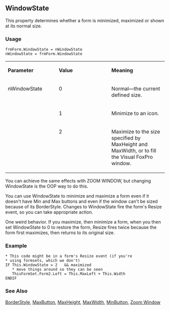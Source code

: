 ## WindowState

This property determines whether a form is minimized, maximized or shown at its normal size.

### Usage

```foxpro
frmForm.WindowState = nWindowState
nWindowState = frmForm.WindowState
```
<table>
<tr>
  <td width="32%" valign="top">
  <p><b>Parameter</b></p>
  </td>
  <td width="23%" valign="top">
  <p><b>Value</b></p>
  </td>
  <td width="45%" valign="top">
  <p><b>Meaning</b></p>
  </td>
 </tr>
<tr>
  <td width="32%" rowspan="3" valign="top">
  <p>nWindowState</p>
  </td>
  <td width="23%" valign="top">
  <p>0</p>
  </td>
  <td width="45%" valign="top">
  <p>Normal&mdash;the current defined size.</p>
  </td>
 </tr>
<tr>
  <td width="33%" valign="top">
  <p>1</p>
  </td>
  <td width="67%" valign="top">
  <p>Minimize to an icon.</p>
  </td>
 </tr>
<tr>
  <td width="33%" valign="top">
  <p>2</p>
  </td>
  <td width="67%" valign="top">
  <p>Maximize to the size specified by MaxHeight and MaxWidth, or to fill the Visual FoxPro window.</p>
  </td>
 </tr>
</table>

You can achieve the same effects with ZOOM WINDOW, but changing WindowState is the OOP way to do this.

You can use WindowState to minimize and maximize a form even if it doesn't have Min and Max buttons and even if the window can't be sized because of its BorderStyle. Changes to WindowState fire the form's Resize event, so you can take appropriate action.

One weird behavior. If you maximize, then minimize a form, when you then set WindowState to 0 to restore the form, Resize fires twice because the form first maximizes, then returns to its original size.

### Example

```foxpro
* This code might be in a form's Resize event (if you're
* using formsets, which we don't)
IF This.WindowState = 2   && maximized
   * move things around so they can be seen
   ThisFormSet.Form2.Left = This.MaxLeft + This.Width
ENDIF
```
### See Also

[BorderStyle](s4g337.md), [MaxButton](s4g459.md), [MaxHeight](s4g377.md), [MaxWidth](s4g377.md), [MinButton](s4g459.md), [Zoom Window](s4g190.md)